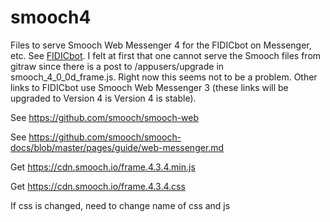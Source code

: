 # smooch4
Files to serve Smooch Web Messenger 4 for the FIDICbot on Messenger, etc. See <a href="http://www.fidic.tips/fidicbot/chatbot.html">FIDICbot</a>.
I felt at first that one cannot serve the Smooch files from gitraw since there is a post to /appusers/upgrade in smooch_4_0_0d_frame.js. Right now this seems not to be a problem.
Other links to FIDICbot use Smooch Web Messenger 3 (these links will be upgraded to Version 4 is Version 4 is stable).

See https://github.com/smooch/smooch-web

See https://github.com/smooch/smooch-docs/blob/master/pages/guide/web-messenger.md

Get https://cdn.smooch.io/frame.4.3.4.min.js

Get https://cdn.smooch.io/frame.4.3.4.css

If css is changed, need to change name of css and js

